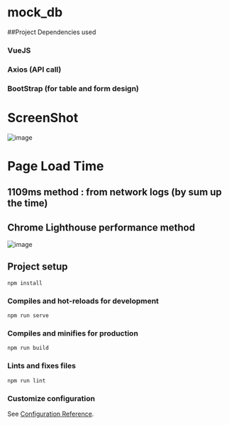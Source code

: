 # mock_db

##Project Dependencies used
### VueJS
### Axios (API call)
### BootStrap (for table and form design)

# ScreenShot
![image](https://user-images.githubusercontent.com/41534178/189839661-00fb6e8a-1c3a-4fb1-8687-219ea9ac90b7.png)

# Page Load Time
## 1109ms  method : from network logs (by sum up the time)
## Chrome Lighthouse performance method
![image](https://user-images.githubusercontent.com/41534178/189843159-bc1268f0-7f35-48e2-a9a2-e68e7fbc522a.png)



## Project setup
```
npm install
```

### Compiles and hot-reloads for development
```
npm run serve
```

### Compiles and minifies for production
```
npm run build
```

### Lints and fixes files
```
npm run lint
```

### Customize configuration
See [Configuration Reference](https://cli.vuejs.org/config/).
